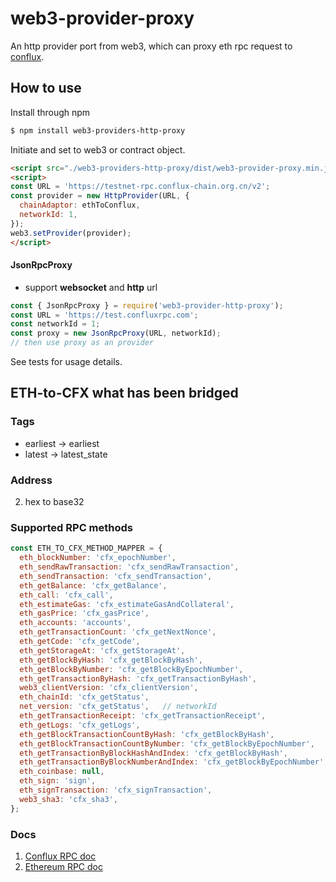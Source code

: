 # web3-provider-proxy
An http provider port from web3, which can proxy eth rpc request to [conflux](https://confluxnetwork.org/).

## How to use
Install through npm
```sh
$ npm install web3-providers-http-proxy
```
Initiate and set to web3 or contract object.

```html
<script src="./web3-providers-http-proxy/dist/web3-provider-proxy.min.js"></script>
<script>
const URL = 'https://testnet-rpc.conflux-chain.org.cn/v2';
const provider = new HttpProvider(URL, {
  chainAdaptor: ethToConflux,
  networkId: 1,
});
web3.setProvider(provider);
</script>
```

#### JsonRpcProxy

* support **websocket** and **http** url 

```js
const { JsonRpcProxy } = require('web3-provider-http-proxy');
const URL = 'https://test.confluxrpc.com';
const networkId = 1;
const proxy = new JsonRpcProxy(URL, networkId);
// then use proxy as an provider
```

See tests for usage details.

## ETH-to-CFX what has been bridged

### Tags
* earliest -> earliest
* latest -> latest_state

### Address
2. hex to base32

### Supported RPC methods

```js
const ETH_TO_CFX_METHOD_MAPPER = {
  eth_blockNumber: 'cfx_epochNumber',
  eth_sendRawTransaction: 'cfx_sendRawTransaction',
  eth_sendTransaction: 'cfx_sendTransaction',
  eth_getBalance: 'cfx_getBalance',
  eth_call: 'cfx_call',
  eth_estimateGas: 'cfx_estimateGasAndCollateral',
  eth_gasPrice: 'cfx_gasPrice',
  eth_accounts: 'accounts',
  eth_getTransactionCount: 'cfx_getNextNonce',
  eth_getCode: 'cfx_getCode',
  eth_getStorageAt: 'cfx_getStorageAt',
  eth_getBlockByHash: 'cfx_getBlockByHash',
  eth_getBlockByNumber: 'cfx_getBlockByEpochNumber',
  eth_getTransactionByHash: 'cfx_getTransactionByHash',
  web3_clientVersion: 'cfx_clientVersion',
  eth_chainId: 'cfx_getStatus',
  net_version: 'cfx_getStatus',   // networkId
  eth_getTransactionReceipt: 'cfx_getTransactionReceipt',
  eth_getLogs: 'cfx_getLogs',
  eth_getBlockTransactionCountByHash: 'cfx_getBlockByHash',
  eth_getBlockTransactionCountByNumber: 'cfx_getBlockByEpochNumber',
  eth_getTransactionByBlockHashAndIndex: 'cfx_getBlockByHash',
  eth_getTransactionByBlockNumberAndIndex: 'cfx_getBlockByEpochNumber',
  eth_coinbase: null,
  eth_sign: 'sign',
  eth_signTransaction: 'cfx_signTransaction',
  web3_sha3: 'cfx_sha3',
};
```


### Docs

1. [Conflux RPC doc](https://developer.conflux-chain.org/docs/conflux-doc/docs/json_rpc)
2. [Ethereum RPC doc](https://eth.wiki/json-rpc/API)
